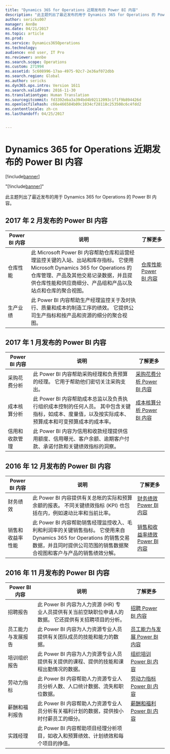 ```yaml
---
title: "Dynamics 365 for Operations 近期发布的 Power BI 内容"
description: "此主题列出了最近发布的用于 Dynamics 365 for Operations 的 Power BI 内容。"
author: sericks007
manager: AnnBe
ms.date: 04/21/2017
ms.topic: article
ms.prod: 
ms.service: Dynamics365Operations
ms.technology: 
audience: end user, IT Pro
ms.reviewer: annbe
ms.search.scope: Operations
ms.custom: 271994
ms.assetid: 5c608996-17aa-4975-92c7-2e36af072dbb
ms.search.region: Global
ms.author: sericks
ms.dyn365.ops.intro: Version 1611
ms.search.validFrom: 2016-11-30
ms.translationtype: Human Translation
ms.sourcegitcommit: fd3392eba3a394bd4b92112093c1f1f9b894426d
ms.openlocfilehash: c66e466584b09c1034cf28118c253508c6c4fdd2
ms.contentlocale: zh-cn
ms.lasthandoff: 04/25/2017


---
```


# <a name="power-bi-content-recently-released-for-dynamics-365-for-operations"></a>Dynamics 365 for Operations 近期发布的 Power BI 内容

[!include[banner](../includes/banner.md)]

"[!include[banner](../includes/banner.md)]"


此主题列出了最近发布的用于 Dynamics 365 for Operations 的 Power BI 内容。

<a name="power-bi-content-that-was-released-in-february-2017"></a>2017 年 2 月发布的 Power BI 内容
---------------------------------------------------

| Power BI 内容       | 说明                                                                                                                                                                                                                                                                                                                                                                                   | 了解更多                                                                                                         |
|------------------------|-----------------------------------------------------------------------------------------------------------------------------------------------------------------------------------------------------------------------------------------------------------------------------------------------------------------------------------------------------------------------------------------------|--------------------------------------------------------------------------------------------------------------------|
| 仓库性能  | 此 Microsoft Power BI 内容帮助仓库和运营经理监控关键的入站、出站和库存指标。 它使用 Microsoft Dynamics 365 for Operations 的仓库管理、产品及其他交易记录数据，并且提供仓库性能和供应商细分、产品组和产品以及站点和仓库的聚合视图。 | [仓库性能 Power BI 内容](warehouse-power-bi-content.md) |
| 生产业绩 | 此 Power BI 内容帮助生产经理监控关于及时执行、质量和成本的制造工序的绩效。 它提供公司生产指标和按产品和资源的细分的聚合视图。                                                                                                            |                                                                                                                    |

## <a name="power-bi-content-that-was-released-in-january-2017"></a>2017 年 1 月发布的 Power BI 内容
| Power BI 内容                  | 说明                                                                                                                                                                                                                                      | 了解更多                                                                                                                           |
|-----------------------------------|--------------------------------------------------------------------------------------------------------------------------------------------------------------------------------------------------------------------------------------------------|--------------------------------------------------------------------------------------------------------------------------------------|
| 采购花费分析           | 此 Power BI 内容帮助采购经理和负责预算的经理。 它用于帮助他们密切关注采购支出。                                                                                       | [采购花费分析 Power BI 内容](purchase-content-pack-for-power-bi.md)         |
| 成本核算分析          | 此 Power BI 内容帮助成本总监以及负责执行组织成本控制的任何人员。 其中包含关键指标，如成本、度量值，以及按实际成本、预算成本和可变预算成本的成本率。 | [成本核算分析 Power BI 内容](cost-accounting-analysis-content-pack.md) |
| 信用和收款管理 | 此 Power BI 内容为信用和收款经理提供信用额度、信用曝光、客户余额、逾期客户付款、承诺付款和关键绩效指标的洞察。                                               |                                                                                                                                      |

## <a name="power-bi-content-that-was-released-in-december-2016"></a>2016 年 12 月发布的 Power BI 内容
| Power BI 内容                    | 说明                                                                                                                                                                                                                                                                                                                      | 了解更多                                                                                                                                                          |
|-------------------------------------|----------------------------------------------------------------------------------------------------------------------------------------------------------------------------------------------------------------------------------------------------------------------------------------------------------------------------------|---------------------------------------------------------------------------------------------------------------------------------------------------------------------|
| 财务绩效               | 此 Power BI 内容提供有关总帐的实际和预算余额的报表。 不同关键绩效指标 (KPI) 也包括在内，例如速动比率和当前比率。                                                                                                                          | [财务绩效 Power BI 内容](financial-performance-power-bi-content-pack.md)                                      |
| 销售和收益率性能 | 此 Power BI 内容帮助销售经理监控收入、毛利和利润率的关键销售指标。 它使用来自 Dynamics 365 for Operations 的销售交易数据，并且同时提供公司范围的销售数据聚合视图和客户与产品的销售绩效分解。 | [销售和收益率绩效 Power BI 内容](sales-profitability-performance-content-pack.md) |

## <a name="power-bi-content-that-was-released-in-november-2016"></a>2016 年 11 月发布的 Power BI 内容
| Power BI 内容                              | 说明                                                                                                                                                                  | 了解更多                                                                                                                                                                   |
|-----------------------------------------------|------------------------------------------------------------------------------------------------------------------------------------------------------------------------------|------------------------------------------------------------------------------------------------------------------------------------------------------------------------------|
| 招聘报告                            | 此 Power BI 内容为人力资源 (HR) 专业人员提供有关当前空缺职位申请人的数据。 它还提供有关招聘项目的分析。 | [招聘 Power BI 内容](recruiting-analysis-power-bi-content-pack.md)                                                       |
| 员工能力与发展报告 | 此 Power BI 内容为人力资源专业人员提供有关团队成员的技能和能力的数据。                                                                 | [员工能力与发展 Power BI 内容](employee-competencies-and-development-analysis-power-bi-content-pack.md) |
| 培训组织报告               | 此 Power BI 内容为人力资源专业人员提供有关提供的课程、提供的技能和课程出勤情况的数据。                                   | [组织培训 Power BI 内容](organizational-training-analysis-power-bi-content-pack.md)                             |
| 劳动力指标                             | 此 Power BI 内容帮助人力资源专业人员分析人数、人口统计数据、流失和职位数据。                                                                   | [劳动力指标 Power BI 内容](workforce-analysis-power-bi-content-pack.md)                                                 |
| 薪酬和福利报告             | 此 Power BI 内容帮助人力资源专业人员分析有关福利计划的数据，提供按小时付薪员工的细分。                                  | [薪酬和福利 Power BI 内容](compensation-and-benefits-analysis-power-bi-content-pack.md)                         |
| 实践经理                              | 此 Power BI 内容帮助项目经理分析项目，如收入和预算绩效、计划绩效和每个项目的挣值。          |                                                                                                                                                                              |








